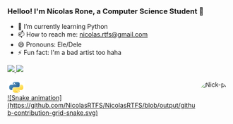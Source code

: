 ### Helloo! I'm Nícolas Rone, a Computer Science Student 👋

- 🌱 I’m currently learning Python
- 📫 How to reach me: nicolas.rtfs@gmail.com
- 😄 Pronouns: Ele/Dele
- ⚡ Fun fact: I'm a bad artist too haha

<div align="left">
  <a href="https://github.com/NicolasRTFS">
  <img height="180em" src="https://github-readme-stats.vercel.app/api?username=NicolasRTFS&show_icons=true&theme=merko&include_all_commits=true&count_private=true"/>
  <img height="180em" src="https://github-readme-stats.vercel.app/api/top-langs/?username=NicolasRTFS&layout=compact&langs_count=7&theme=merko"/>
</div>

 </div>
  <div style="display: inline_block"><br>
  <img align="center" alt="Nick-Python" height="30" width="40" src="https://raw.githubusercontent.com/devicons/devicon/master/icons/python/python-original.svg">
  <img align="right" alt="Nick-pic" height="150" style="border-radius:50px;" src="https://cdn.discordapp.com/attachments/676183236237459468/990266453179654225/IMG-20220416-WA0000_2.png">
</div>

<div>
    ![Snake animation](https://github.com/NicolasRTFS/NicolasRTFS/blob/output/github-contribution-grid-snake.svg)
  
</div>
